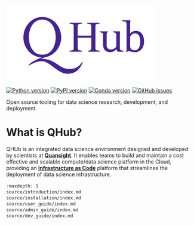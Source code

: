 ![quansight_logo](source/images/qhub_logo.png)

[![Python version](https://img.shields.io/badge/python-3.7%20%7C%203.8%20%7C%203.9%20%7C%203.10-blue.svg)](https://pypi.org/project/qhub/)
[![PyPI version](https://badge.fury.io/py/qhub.svg)](https://badge.fury.io/py/qhub)
[![Conda version](https://img.shields.io/badge/conda--forge-v0.3.0-%234f28a8)](https://anaconda.org/conda-forge/qhub)
[![GitHub issues](https://img.shields.io/github/issues/quansight/qhub?style=plastic)](https://github.com/Quansight/qhub/issues/new/choose)

Open source tooling for data science research, development, and deployment.

# What is QHub?

QHUb is an integrated data science environment designed and developed by scientists at
[**Quansight**](https://www.quansight.com/). It enables teams to build and maintain a cost effective and scalable
compute/data science platform in the Cloud, providing an
[**Infrastructure as Code**](https://en.wikipedia.org/wiki/Infrastructure_as_code) platform that streamlines the
deployment of data science infrastructure.

```{toctree}
:maxdepth: 1
source/introduction/index.md
source/installation/index.md
source/user_guide/index.md
source/admin_guide/index.md
source/dev_guide/index.md
```
